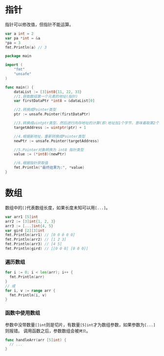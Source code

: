 # 指针
指针可以修改值，但指针不能运算。
```go
var a int = 2
var pa *int = &a
*pa = 3
fmt.Println(a) // 3
```

```go
package main

import (
	"fmt"
	"unsafe"
)

func main() {
	dataList := [3]int8{11, 22, 33}
	//1.获取数组第一个元素的地址(指针)
	var firstDataPtr *int8 = &dataList[0]

	//2.转换成Pointer类型
	ptr := unsafe.Pointer(firstDataPtr)

	//3.转换成uintptr类型，然后进行内存地址的计算(即:地址加1个字节，意味着取第2个索引位置的值)。
	targetAddress := uintptr(ptr) + 1

	//4.根据新地址，重新转换成Pointer类型
	newPtr := unsafe.Pointer(targetAddress)

	//5.Pointer对象转换为 int8 指针类型
	value := (*int8)(newPtr)

	//6.根据指针获取值
	fmt.Println("最终结果为:", *value)
}
```

# 数组
数组中的`[]`代表数组长度，如果长度未知可以用`[...]`。
```go
var arr1 [5]int
arr2 := [3]int{1, 2, 3}
arr3 := [...]int{4, 5}
var gird [2][3]int
fmt.Println(arr1) // [0 0 0 0 0]
fmt.Println(arr2) // [1 2 3]
fmt.Println(arr3) // [4 5]
fmt.Println(gird) // [[0 0 0] [0 0 0]]
```
### 遍历数组
```go
for i := 0; i < len(arr); i++ {
  fmt.Println(arr)
}
// 或
for i, v := range arr {
  fmt.Println(i, v)
}
```
### 函数中使用数组
参数中没带数量`[]int`则是切片，有数量`[5]int`才为数组参数，如果参数为`[...]`则报错。
调用函数之后，参数数组会被`拷贝`。
```go
func handleArr(arr [5]int) {
  // ...
}
```
